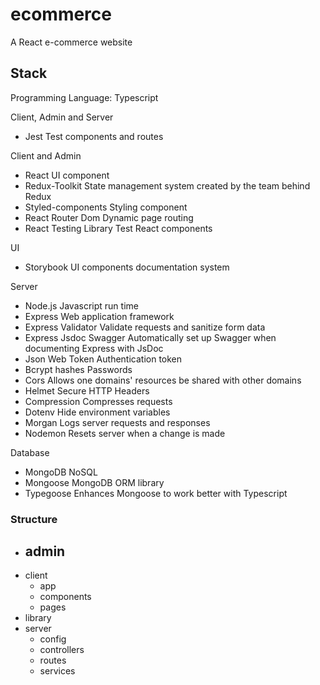 # ecommerce

A React e-commerce website

## Stack

Programming Language: Typescript

Client, Admin and Server

-   Jest Test components and routes

Client and Admin

-   React UI component
-   Redux-Toolkit State management system created by the team behind Redux
-   Styled-components Styling component
-   React Router Dom Dynamic page routing
-   React Testing Library Test React components

UI

-   Storybook UI components documentation system

Server

-   Node.js Javascript run time
-   Express Web application framework
-   Express Validator Validate requests and sanitize form data
-   Express Jsdoc Swagger Automatically set up Swagger when documenting Express
    with JsDoc
-   Json Web Token Authentication token
-   Bcrypt hashes Passwords
-   Cors Allows one domains' resources be shared with other domains
-   Helmet Secure HTTP Headers
-   Compression Compresses requests
-   Dotenv Hide environment variables
-   Morgan Logs server requests and responses
-   Nodemon Resets server when a change is made

Database

-   MongoDB NoSQL
-   Mongoose MongoDB ORM library
-   Typegoose Enhances Mongoose to work better with Typescript

### Structure

-   ## admin
-   client
    -   app
    -   components
    -   pages
-   library
-   server
    -   config
    -   controllers
    -   routes
    -   services
